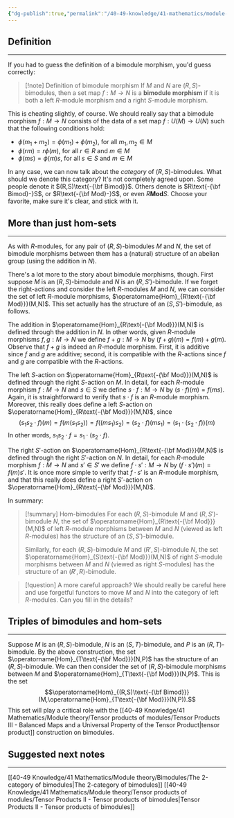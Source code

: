 ```yaml
---
{"dg-publish":true,"permalink":"/40-49-knowledge/41-mathematics/module-theory/bimodules/bimodule-morphisms/","tags":["#module_theory"],"updated":"2025-10-13T10:13:10-07:00"}
---
```


## Definition
---

If you had to guess the definition of a bimodule morphism, you'd guess correctly:

>[!note] Definition of bimodule morphism
>If $M$ and $N$ are $(R,S)$-bimodules, then a set map $f:M\to N$ is a **bimodule morphism** if it is both a left $R$-module morphism and a right $S$-module morphism.

This is cheating slightly, of course. We should really say that a bimodule morphism $f:M\to N$ consists of the data of a set map $f:U(M)\to U(N)$ such that the following conditions hold:
- $\phi(m_1+m_2)=\phi(m_1)+\phi(m_2)$, for all $m_1, m_2\in M$
- $\phi(rm)=r\phi(m)$, for all $r\in R$ and $m\in M$
- $\phi(ms)=\phi(m)s$, for all $s\in S$ and $m\in M$

In any case, we can now talk about the *category* of $(R,S)$-bimodules. What should we denote this category? It's not completely agreed upon. Some people denote it $(R,S)\text{-{\bf Bimod}}$. Others denote is $R\text{-{\bf Bimod}-}S$, or $R\text{-{\bf Mod}-}S$, or even $R\textbf{Mod}S$. Choose your favorite, make sure it's clear, and stick with it.

## More than just hom-sets
---

As with $R$-modules, for any pair of $(R,S)$-bimodules $M$ and $N$, the set of bimodule morphisms between them has a (natural) structure of an abelian group (using the addition in $N$).

There's a lot more to the story about bimodule morphisms, though. First suppose $M$ is an $(R,S)$-bimodule and $N$ is an $(R,S')$-bimodule. If we forget the right-actions and consider the left $R$-modules $M$ and $N$, we can consider the set of left $R$-module morphisms, $\operatorname{Hom}_{R\text{-{\bf Mod}}}(M,N)$. This set actually has the structure of an $(S,S')$-bimodule, as follows.

The addition in $\operatorname{Hom}_{R\text{-{\bf Mod}}}(M,N)$ is defined through the addition in $N$. In other words, given $R$-module morphisms $f,g:M\to N$ we define $f+g:M\to N$ by $(f+g)(m)=f(m)+g(m)$. Observe that $f+g$ is indeed an $R$-module morphism. First, it is additive since $f$ and $g$ are additive; second, it is compatible with the $R$-actions since $f$ and $g$ are compatible with the $R$-actions.

The left $S$-action on $\operatorname{Hom}_{R\text{-{\bf Mod}}}(M,N)$ is defined through the right $S$-action on $M$. In detail, for each $R$-module morphism $f:M\to N$ and $s\in S$ we define $s\cdot f:M\to N$ by $(s\cdot f)(m)=f(ms)$. Again, it is straightforward to verify that $s\cdot f$ is an $R$-module morphism. Moreover, this really does define a left $S$-action on $\operatorname{Hom}_{R\text{-{\bf Mod}}}(M,N)$, since
$$(s_1s_2\cdot f)(m)=f(m(s_1s_2)) = f((ms_1)s_2)=(s_2\cdot f)(ms_1)=(s_1\cdot (s_2\cdot f))(m)$$
In other words, $s_1s_2\cdot f = s_1\cdot (s_2\cdot f)$.

The right $S'$-action on $\operatorname{Hom}_{R\text{-{\bf Mod}}}(M,N)$ is defined through the right $S'$-action on $N$. In detail, for each $R$-module morphism $f:M\to N$ and $s'\in S'$ we define $f\cdot s':M\to N$ by $(f\cdot s')(m)=f(m)s'$. It is once more simple to verify that $f\cdot s'$ is an $R$-module morphism, and that this really does define a right $S'$-action on $\operatorname{Hom}_{R\text{-{\bf Mod}}}(M,N)$.

In summary:

>[!summary] Hom-bimodules
>For each $(R,S)$-bimodule $M$ and $(R, S')$-bimodule $N$, the set of $\operatorname{Hom}_{R\text{-{\bf Mod}}}(M,N)$ of left $R$-module morphisms between $M$ and $N$ (viewed as left $R$-modules) has the structure of an $(S,S')$-bimodule.
>
>Similarly, for each $(R,S)$-bimodule $M$ and $(R',S)$-bimodule $N$, the set $\operatorname{Hom}_{S\text{-{\bf Mod}}}(M,N)$ of right $S$-module morphisms between $M$ and $N$ (viewed as right $S$-modules) has the structure of an $(R',R)$-bimodule.

> [!question] A more careful approach?
> We should really be careful here and use forgetful functors to move $M$ and $N$ into the category of left $R$-modules. Can you fill in the details?

## Triples of bimodules and hom-sets
---

Suppose $M$ is an $(R,S)$-bimodule, $N$ is an $(S, T)$-bimodule, and $P$ is an $(R,T)$-bimodule. By the above construction, the set $\operatorname{Hom}_{T\text{-{\bf Mod}}}(N,P)$ has the structure of an $(R,S)$-bimodule. We can then consider the set of $(R,S)$-bimodule morphisms between $M$ and $\operatorname{Hom}_{T\text{-{\bf Mod}}}(N,P)$. This is the set
$$\operatorname{Hom}_{(R,S)\text{-{\bf Bimod}}}(M,\operatorname{Hom}_{T\text{-{\bf Mod}}}(N,P)).$$
This set will play a critical role with the [[40-49 Knowledge/41 Mathematics/Module theory/Tensor products of modules/Tensor Products III - Balanced Maps and a Universal Property of the Tensor Product\|tensor product]] construction on bimodules.


## Suggested next notes
---

[[40-49 Knowledge/41 Mathematics/Module theory/Bimodules/The 2-category of bimodules\|The 2-category of bimodules]]
[[40-49 Knowledge/41 Mathematics/Module theory/Tensor products of modules/Tensor Products II - Tensor products of bimodules\|Tensor Products II - Tensor products of bimodules]]
